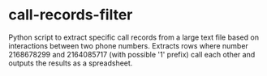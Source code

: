 # call-records-filter
Python script to extract specific call records from a large text file based on interactions between two phone numbers. Extracts rows where number 2168678299 and 2164085717 (with possible '1' prefix) call each other and outputs the results as a spreadsheet.
